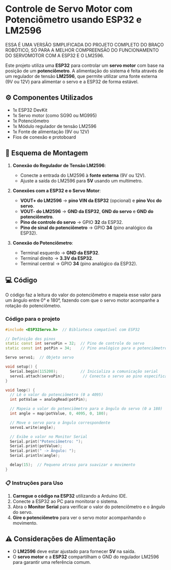 # Controle de Servo Motor com Potenciômetro usando ESP32 e LM2596

ESSA É UMA VERSÃO SIMPLIFICADA DO PROJETO COMPLETO DO BRAÇO ROBÓTICO, SÓ PARA A MELHOR COMPREENSÃO DO FUNCIONAMENTO DO SERVOMOTOR COM A ESP32 E O LM2596.

Este projeto utiliza uma **ESP32** para controlar um **servo motor** com base na posição de um **potenciômetro**. A alimentação do sistema é feita através de um regulador de tensão **LM2596**, que permite utilizar uma fonte externa (9V ou 12V) para alimentar o servo e a ESP32 de forma estável.

## ⚙️ Componentes Utilizados

- 1x ESP32 DevKit
- 1x Servo motor (como SG90 ou MG995)
- 1x Potenciômetro
- 1x Módulo regulador de tensão LM2596
- 1x Fonte de alimentação (9V ou 12V)
- Fios de conexão e protoboard

## 📐 Esquema de Montagem

1. **Conexão do Regulador de Tensão LM2596**:
   - Conecte a entrada do LM2596 à **fonte externa** (9V ou 12V).
   - Ajuste a saída do LM2596 para **5V** usando um multímetro.

2. **Conexões com a ESP32 e o Servo Motor**:
   - **VOUT+ do LM2596** → **pino VIN da ESP32** (opcional) e **pino Vcc do servo**.
   - **VOUT- do LM2596** → **GND da ESP32**, **GND do servo** e **GND do potenciômetro**.
   - **Pino de controle do servo** → GPIO **32** da ESP32.
   - **Pino de sinal do potenciômetro** → GPIO **34** (pino analógico da ESP32).

3. **Conexão do Potenciômetro**:
   - Terminal esquerdo → **GND da ESP32**.
   - Terminal direito → **3.3V da ESP32**.
   - Terminal central → GPIO **34** (pino analógico da ESP32).

## 💻 Código

O código faz a leitura do valor do potenciômetro e mapeia esse valor para um ângulo entre 0° e 180°, fazendo com que o servo motor acompanhe a rotação do potenciômetro.

### Código para o projeto

```cpp
#include <ESP32Servo.h>  // Biblioteca compatível com ESP32

// Definição dos pinos
static const int servoPin = 32;  // Pino de controle do servo
static const int potPin = 34;    // Pino analógico para o potenciômetro

Servo servo1;  // Objeto servo

void setup() {
  Serial.begin(115200);          // Inicializa a comunicação serial
  servo1.attach(servoPin);        // Conecta o servo ao pino especificado
}

void loop() {
  // Lê o valor do potenciômetro (0 a 4095)
  int potValue = analogRead(potPin);  

  // Mapeia o valor do potenciômetro para o ângulo do servo (0 a 180)
  int angle = map(potValue, 0, 4095, 0, 180);

  // Move o servo para o ângulo correspondente
  servo1.write(angle);

  // Exibe o valor no Monitor Serial
  Serial.print("Potenciômetro: ");
  Serial.print(potValue);
  Serial.print(" -> Ângulo: ");
  Serial.println(angle);

  delay(15);  // Pequeno atraso para suavizar o movimento
}
```

### 📋 Instruções para Uso

1. **Carregue o código na ESP32** utilizando a Arduino IDE.
2. Conecte a ESP32 ao PC para monitorar o sistema.
3. Abra o **Monitor Serial** para verificar o valor do potenciômetro e o ângulo do servo.
4. **Gire o potenciômetro** para ver o servo motor acompanhando o movimento.

## ⚠️ Considerações de Alimentação

- O **LM2596** deve estar ajustado para fornecer **5V** na saída.
- O **servo motor** e a **ESP32** compartilham o GND do regulador LM2596 para garantir uma referência comum.


